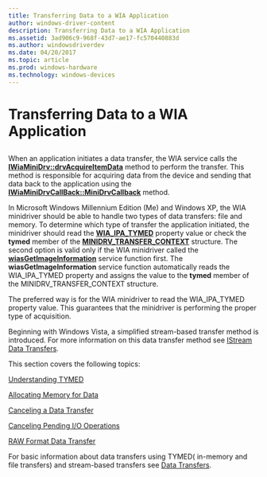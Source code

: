 ```yaml
---
title: Transferring Data to a WIA Application
author: windows-driver-content
description: Transferring Data to a WIA Application
ms.assetid: 3ad906c9-968f-43d7-ae17-fc570440883d
ms.author: windowsdriverdev
ms.date: 04/20/2017
ms.topic: article
ms.prod: windows-hardware
ms.technology: windows-devices
---
```


# Transferring Data to a WIA Application


## <a href="" id="ddk-transferring-data-to-a-wia-application-si"></a>


When an application initiates a data transfer, the WIA service calls the [**IWiaMiniDrv::drvAcquireItemData**](https://msdn.microsoft.com/library/windows/hardware/ff543956) method to perform the transfer. This method is responsible for acquiring data from the device and sending that data back to the application using the [**IWiaMiniDrvCallBack::MiniDrvCallback**](https://msdn.microsoft.com/library/windows/hardware/ff543946) method.

In Microsoft Windows Millennium Edition (Me) and Windows XP, the WIA minidriver should be able to handle two types of data transfers: file and memory. To determine which type of transfer the application initiated, the minidriver should read the [**WIA\_IPA\_TYMED**](https://msdn.microsoft.com/library/windows/hardware/ff551656) property value or check the **tymed** member of the [**MINIDRV\_TRANSFER\_CONTEXT**](https://msdn.microsoft.com/library/windows/hardware/ff545250) structure. The second option is valid only if the WIA minidriver called the [**wiasGetImageInformation**](https://msdn.microsoft.com/library/windows/hardware/ff549249) service function first. The **wiasGetImageInformation** service function automatically reads the WIA\_IPA\_TYMED property and assigns the value to the **tymed** member of the MINIDRV\_TRANSFER\_CONTEXT structure.

The preferred way is for the WIA minidriver to read the WIA\_IPA\_TYMED property value. This guarantees that the minidriver is performing the proper type of acquisition.

Beginning with Windows Vista, a simplified stream-based transfer method is introduced. For more information on this data transfer method see [IStream Data Transfers](istream-data-transfers.md).

This section covers the following topics:

[Understanding TYMED](understanding-tymed.md)

[Allocating Memory for Data](allocating-memory-for-data.md)

[Canceling a Data Transfer](canceling-a-data-transfer.md)

[Canceling Pending I/O Operations](canceling-pending-i-o-operations.md)

[RAW Format Data Transfer](raw-format-data-transfer.md)

For basic information about data transfers using TYMED( in-memory and file transfers) and stream-based transfers see [Data Transfers](data-transfers.md).

 

 




